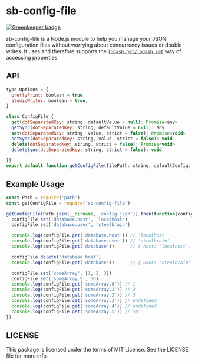 sb-config-file
=========

[![Greenkeeper badge](https://badges.greenkeeper.io/steelbrain/config-file.svg)](https://greenkeeper.io/)

sb-config-file is a Node.js module to help you manage your JSON configuration files without worrying about concurrency issues or double writes. It uses and therefore supports the [`lodash.get/lodash.set`](https://lodash.com/docs/4.17.4#get) way of accessing properties

## API

```js
type Options = {
  prettyPrint: boolean = true,
  atomicWrites: boolean = true,
}

class ConfigFile {
  get(dotSeparatedKey: string, defaultValue = null): Promise<any>
  getSync(dotSeparatedKey: string, defaultValue = null): any
  set(dotSeparatedKey: string, value, strict = false): Promise<void>
  setSync(dotSeparatedKey: string, value, strict = false): void
  delete(dotSeparatedKey: string, strict = false): Promise<void>
  deleteSync(dotSeparatedKey: string, strict = false): void

}}
export default function getConfigFile(filePath: string, defaultConfig: Object, options: Options): ConfigFile
```

## Example Usage

```js
const Path = require('path')
const getConfigFile = require('sb-config-file')

getConfigFile(Path.join(__dirname, 'config.json')).then(function(configFile) {
  configFile.set('database.host', 'localhost')
  configFile.set('database.user', 'steelbrain')

  console.log(configFile.get('database.host')) // 'localhost'
  console.log(configFile.get('database.user')) // 'steelbrain'
  console.log(configFile.get('database'))      // { host: 'localhost', user: 'steelbrain' }

  configFile.delete('database.host')
  console.log(configFile.get('database'))      // { user: 'steelbrain' }

  configFile.set('someArray', [1, 2, 3])
  configFile.set('someArray.5', 50)
  console.log(configFile.get('someArray.0')) // 1
  console.log(configFile.get('someArray.1')) // 2
  console.log(configFile.get('someArray.2')) // 3
  console.log(configFile.get('someArray.3')) // undefined
  console.log(configFile.get('someArray.4')) // undefined
  console.log(configFile.get('someArray.5')) // 50
})
```

## LICENSE

This package is licensed under the terms of MIT License. See the LICENSE file for more info.
